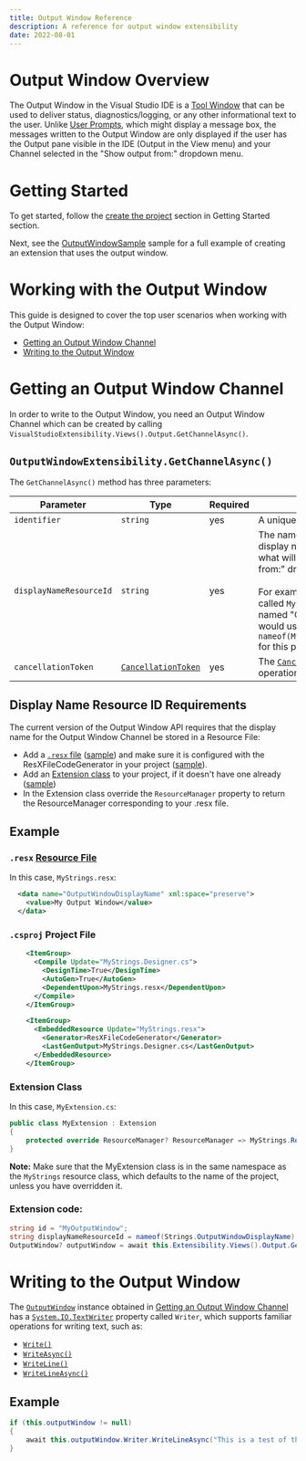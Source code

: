 ```yaml
---
title: Output Window Reference
description: A reference for output window extensibility
date: 2022-08-01
---
```


# Output Window Overview

The Output Window in the Visual Studio IDE is a [Tool Window](./../toolWindow/toolWindow.md) that can be used to deliver status, diagnostics/logging, or any other informational text to the user. Unlike [User Prompts](./../userPrompts/userPrompts.md), which might display a message box, the messages written to the Output Window are only displayed if the user has the Output pane visible in the IDE (Output in the View menu) and your Channel selected in the "Show output from:" dropdown menu.

# Getting Started

To get started, follow the [create the project](./../../getting-started/create-your-first-extension.md) section in Getting Started section.

Next, see the [OutputWindowSample](./../../../../New_Extensibility_Model/Samples/OutputWindowSample) sample for a full example of creating an extension that uses the output window.

# Working with the Output Window

This guide is designed to cover the top user scenarios when working with the Output Window:

- [Getting an Output Window Channel](#getting-an-output-window-channel)
- [Writing to the Output Window](#writing-to-the-output-window)

# Getting an Output Window Channel

In order to write to the Output Window, you need an Output Window Channel which can be created by calling `VisualStudioExtensibility.Views().Output.GetChannelAsync()`.

## `OutputWindowExtensibility.GetChannelAsync()`

The `GetChannelAsync()` method has three parameters:

| Parameter | Type | Required | Description |
| --------- |----- | -------- | ----------- |
| `identifier` | `string` | yes | A unique identifier for the channel. |
| `displayNameResourceId` | `string` | yes | The name of the [resource](https://docs.microsoft.com/en-us/dotnet/core/extensions/resources) that contains the display name of the output window. This is what will be visible in the "Show output from:" dropdown menu in the Output pane.<br /><br />For example, if you had a [`.resx`](https://docs.microsoft.com/en-us/dotnet/core/extensions/resources) resource file called `MyStrings.resx` with a resource named "OutputWindowDisplayName", you would use `nameof(MyStrings.OutputWindowDisplayName)` for this parameter. |
| `cancellationToken` | [`CancellationToken`](https://docs.microsoft.com/en-us/dotnet/api/system.threading.cancellationtoken) | yes | The [`CancellationToken`](https://docs.microsoft.com/en-us/dotnet/api/system.threading.cancellationtoken) for the async operation. |

## Display Name Resource ID Requirements

The current version of the Output Window API requires that the display name for the Output Window Channel be stored in a Resource File:

 - Add a [`.resx` file](https://docs.microsoft.com/en-us/dotnet/core/extensions/resources) ([sample](./../../../../New_Extensibility_Model/Samples/OutputWindowSample/Strings.resx)) and make sure it is configured with the ResXFileCodeGenerator in your project ([sample](./../../../../New_Extensibility_Model/Samples/OutputWindowSample/OutputWindowSample.csproj)).
 - Add an [Extension class](../../inside-the-sdk/extension-anatomy.md#extension-instance) to your project, if it doesn't have one already ([sample](./../../../../New_Extensibility_Model/Samples/OutputWindowSample/OutputWindowSampleExtension.cs))
 - In the Extension class override the `ResourceManager` property to return the ResourceManager corresponding to your .resx file.

## Example

### `.resx` [Resource File](https://docs.microsoft.com/en-us/dotnet/core/extensions/resources)

In this case, `MyStrings.resx`:

```xml
  <data name="OutputWindowDisplayName" xml:space="preserve">
    <value>My Output Window</value>
  </data>
```

### `.csproj` Project File

```xml
	<ItemGroup>
	  <Compile Update="MyStrings.Designer.cs">
	    <DesignTime>True</DesignTime>
	    <AutoGen>True</AutoGen>
	    <DependentUpon>MyStrings.resx</DependentUpon>
	  </Compile>
	</ItemGroup>

	<ItemGroup>
	  <EmbeddedResource Update="MyStrings.resx">
	    <Generator>ResXFileCodeGenerator</Generator>
	    <LastGenOutput>MyStrings.Designer.cs</LastGenOutput>
	  </EmbeddedResource>
	</ItemGroup>
```

### Extension Class

In this case, `MyExtension.cs`:

```csharp
public class MyExtension : Extension
{
	protected override ResourceManager? ResourceManager => MyStrings.ResourceManager;
}
```

**Note:** Make sure that the MyExtension class is in the same namespace as the `MyStrings` resource class, which defaults to the name of the project, unless you have overridden it.

### Extension code:

```csharp
string id = "MyOutputWindow";
string displayNameResourceId = nameof(Strings.OutputWindowDisplayName);
OutputWindow? outputWindow = await this.Extensibility.Views().Output.GetChannelAsync(id, displayNameResourceId, cancellationToken);
```

# Writing to the Output Window

The [`OutputWindow`](./../api/../../api/Microsoft.VisualStudio.Extensibility.md#outputwindow-type) instance obtained in [Getting an Output Window Channel](#getting-an-output-window-channel) has a [`System.IO.TextWriter`](https://docs.microsoft.com/en-us/dotnet/api/system.io.textwriter) property called `Writer`, which supports familiar operations for writing text, such as:
- [`Write()`](https://docs.microsoft.com/en-us/dotnet/api/system.io.textwriter.write)
- [`WriteAsync()`](https://docs.microsoft.com/en-us/dotnet/api/system.io.textwriter.writeasync)
- [`WriteLine()`](https://docs.microsoft.com/en-us/dotnet/api/system.io.textwriter.writeline)
- [`WriteLineAsync()`](https://docs.microsoft.com/en-us/dotnet/api/system.io.textwriter.writelineasync)

## Example

```csharp
if (this.outputWindow != null)
{
    await this.outputWindow.Writer.WriteLineAsync("This is a test of the output window.");
}
```